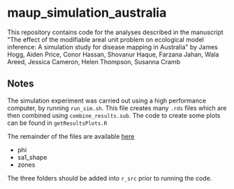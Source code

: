 # maup_simulation_australia

This repository contains code for the analyses described in the manuscript "The effect of the modifiable areal unit problem on ecological model inference: A simulation study for disease mapping in Australia" by James Hogg, Aiden Price, Conor Hassan, Shovanur Haque, Farzana Jahan, Wala Areed, Jessica Cameron, Helen Thompson, Susanna Cramb

## Notes

The simulation experiment was carried out using a high performance computer, by running `run_sim.sh`. This file creates many `.rds` files which are then combined using `combine_results.sub`. The code to create some plots can be found in `getResultsPlots.R`

The remainder of the files are available [here](https://drive.google.com/drive/folders/12vM5dS96Bu8h_juTgOVrt9LP87GRRG5N?usp=sharing)
- phi
- sa1_shape
- zones

The three folders should be added into `r_src` prior to running the code. 
